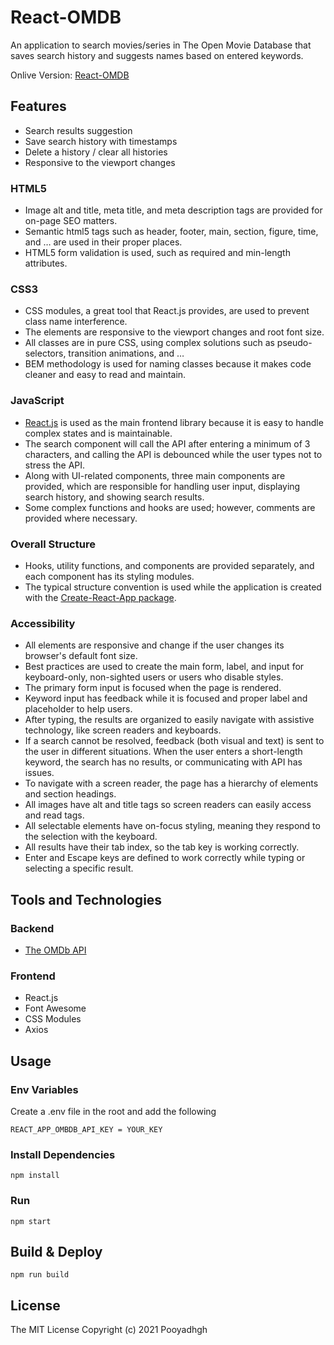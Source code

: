 # React-OMDB

An application to search movies/series in The Open Movie Database that saves search history and suggests names based on entered keywords.

Onlive Version: [React-OMDB](https://bit.ly/3mYGFzH)

## Features

- Search results suggestion
- Save search history with timestamps
- Delete a history / clear all histories
- Responsive to the viewport changes 

### HTML5

- Image alt and title, meta title, and meta description tags are provided for on-page SEO matters.
- Semantic html5 tags such as header, footer, main, section, figure, time, and … are used in their proper places.
- HTML5 form validation is used, such as required and min-length attributes.

### CSS3

- CSS modules, a great tool that React.js provides, are used to prevent class name interference.
- The elements are responsive to the viewport changes and root font size.
- All classes are in pure CSS, using complex solutions such as pseudo-selectors, transition animations, and …
- BEM methodology is used for naming classes because it makes code cleaner and easy to read and maintain.

### JavaScript

- [React.js](https://reactjs.org/) is used as the main frontend library because it is easy to handle complex states and is maintainable.
- The search component will call the API after entering a minimum of 3 characters, and calling the API is debounced while the user types not to stress the API.
- Along with UI-related components, three main components are provided, which are responsible for handling user input, displaying search history, and showing search results.
- Some complex functions and hooks are used; however, comments are provided where necessary.

### Overall Structure

- Hooks, utility functions, and components are provided separately, and each component has its styling modules.
- The typical structure convention is used while the application is created with the [Create-React-App package](https://create-react-app.dev/).

### Accessibility

- All elements are responsive and change if the user changes its browser's default font size.
- Best practices are used to create the main form, label, and input for keyboard-only, non-sighted users or users who disable styles.
- The primary form input is focused when the page is rendered.
- Keyword input has feedback while it is focused and proper label and placeholder to help users.
- After typing, the results are organized to easily navigate with assistive technology, like screen readers and keyboards.
- If a search cannot be resolved, feedback (both visual and text) is sent to the user in different situations. When the user enters a short-length keyword, the search has no results, or communicating with API has issues.
- To navigate with a screen reader, the page has a hierarchy of elements and section headings.
- All images have alt and title tags so screen readers can easily access and read tags.
- All selectable elements have on-focus styling, meaning they respond to the selection with the keyboard.
- All results have their tab index, so the tab key is working correctly.
- Enter and Escape keys are defined to work correctly while typing or selecting a specific result.

## Tools and Technologies

### Backend

- [The OMDb API](http://www.omdbapi.com/)

### Frontend

- React.js
- Font Awesome
- CSS Modules
- Axios

## Usage

### Env Variables

Create a .env file in the root and add the following

```
REACT_APP_OMBDB_API_KEY = YOUR_KEY

```

### Install Dependencies

```
npm install
```

### Run

```
npm start
```

## Build & Deploy

```
npm run build
```

## License

The MIT License
Copyright (c) 2021 Pooyadhgh
